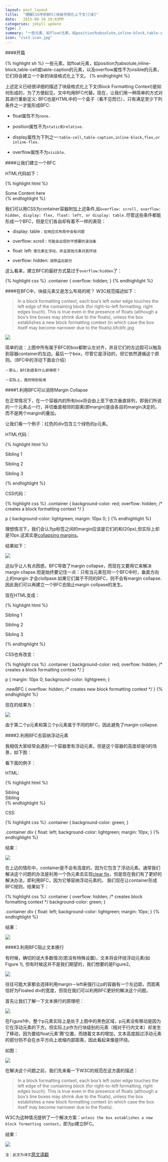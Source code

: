 ```yaml
---
layout: post_layout
title:  "理解CSS中的BFC(块级可视化上下文)[译]"
date:   2015-08-10 19:03PM
categories: jekyll update
type: 2
summary: "一些元素，如float元素，如position为absolute,inline-block,table-cell或table-caption的元素，以及overflow属性不为visible的元素，它们将会建立一个新的块级格式化上下文。"
icon: "css3-icon.jpg"
---
```

####开篇

{% highlight sh %}
一些元素，如float元素，如position为absolute,inline-block,table-cell或table-caption的元素，以及overflow属性不为visible的元素，它们将会建立一个新的块级格式化上下文。
{% endhighlight %}

上述定义已经很详细的描述了块级格式化上下文(Block Formatting Context)是如何形成的，为了方便起见，文中均用BFC代替。现在，让我们用一种简单的方式对其进行重新定义:
BFC也是HTML中的一个盒子（看不见而已），只有满足至少下列条件之一才能形成BFC:

* float属性不为`none.`

* position属性不为`static和relative.`

* display属性为下列之一:`table-cell,table-caption,inline-block,flex,or inline-flex.`

* overflow属性不为`visible.`


####让我们建立一个BFC

HTML代码如下：

{% highlight html %}
<div class="container">
  Some Content here
</div>
{% endhighlight %}

我们可以用CSS为container容器附加上述条件,如`overflow: scroll, overflow: hidden, display: flex, float: left, or display: table.`尽管这些条件都能形成一个BFC，但是它们各自却有着不一样的表现：

* display: table : `在响应式布局中会有问题`

* overflow: scroll : `可能会出现你不想要的滚动条`

* float: left: `使元素左浮动，并且其他元素对其环绕`

* overflow: hidden: `消除溢出部分`

这么看来，建立BFC的最好方式莫过于`overflow:hidden`了：

{% highlight css %}
.container {
  overflow: hidden;
}
{% endhighlight %}

####在BFC中，块级元素又是怎么布局的呢？
W3C规范描述如下：

> In a block formatting context, each box’s left outer edge touches the left edge of the containing block (for right-to-left formatting, right edges touch). This is true even in the presence of floats (although a box’s line boxes may shrink due to the floats), unless the box establishes a new block formatting context (in which case the box itself may become narrower due to the floats).bfcbfc.jpg

![](/../img/bfc/bfc.jpg) 

简单的说：上图中所有属于BFC的box都默认左对齐，并且它们的左边距可以触及到容器container的左边。最后一个box，尽管它是浮动的，但它依然遵循这个原则。（BFC中的浮动下面会介绍）

`－那么，BFC到底有什么卵用呢？`

`－实际上，真的特别有用`

####1.利用BFC可以消除Margin Collapse

在正常情况下，在一个容器内的所有box将会由上至下依次垂直排列，即我们所说的一个元素占一行，并切垂直相邻的距离(即margin)是由各自的margin决定的，而不是两个margin的叠加。

让我们看一个例子：红色的div包含三个绿色的p元素。

HTML代码：

{% highlight html %}
<div class="container">
  <p>Sibling 1</p>
  <p>Sibling 2</p>
  <p>Sibling 3</p>
</div>
{% endhighlight %}

CSS代码：

{% highlight css %}
.container {
  background-color: red;
  overflow: hidden; /* creates a block formatting context */
}
 
p {
  background-color: lightgreen;
  margin: 10px 0;
}
{% endhighlight %}

理想情况下，我们会认为p标签之间的margin应该是它们的和(20px),但实际上却是10px.这其实是[collapsing margins](http://www.sitepoint.com/web-foundations/collapsing-margins/)。

结果如下：

![](/../img/bfc/demo1-1.jpg)

这似乎让人有点困惑，BFC导致了margin collapse，而现在又要用它来解决margin cllapse.但是始终要记住一点：只有当元素在同一个BFC中时，垂直方向上的margin
才会clollpase.如果它们属于不同的BFC，则不会有margin collapse.因此我们可以再建立一个BFC去阻止margin collpase的发生。

现在HTML变成：

{% highlight html %}
<div class="container">
  <p>Sibling 1</p>
  <p>Sibling 2</p>
  <div class="newBFC">
    <p>Sibling 3</p>
  </div>
</div>
{% endhighlight %}

CSS也有改变：

{% highlight css %}
.container {
  background-color: red;
  overflow: hidden; /* creates a block formatting context */
}
 
p {
  margin: 10px 0;
  background-color: lightgreen;
}
 
.newBFC {
  overflow: hidden;  /* creates new block formatting context */
}
{% endhighlight %}

现在的结果为：

![](/../img/bfc/demo1-2.jpg)

由于第二个p元素和第三个p元素属于不同的BFC，因此避免了margin collapse.

####2.利用BFC去容纳浮动元素

我相信大家经常会遇到一个容器里有浮动元素，但是这个容器的高度却是0的场景，如下图：

看下面的例子：

HTML:

{% highlight html %}
<div class="container">
  <div>Sibling</div>
  <div>Sibling</div>
</div>  
{% endhighlight %}

CSS:

{% highlight css %}
.container {
  background-color: green;
}
 
.container div {
  float: left;
  background-color: lightgreen;
  margin: 10px;
}
{% endhighlight %}

结果：

![](/../img/bfc/demo2-2.jpg)

在上边的情形中，container是不会有高度的，因为它包含了浮动元素。通常我们解决这个问题的办法是利用一个伪元素去实现[clear fix](http://www.sitepoint.com/clearing-floats-overview-different-clearfix-methods/)，但是现在我们有了更好的解决办法，即利用BFC，因为它够容纳浮动元素的。
我们现在让container形成BFC规则，结果如下：

{% highlight css %}
.container {
  overflow: hidden; /* creates block formatting context */
  background-color: green;
}
 
.container div {
  float: left;
  background-color: lightgreen;
  margin: 10px;
}
{% endhighlight %}

结果：

![](/../img/bfc/demo2-3.jpg)

####3.利用BFC阻止文本换行

有时候，确切的说大多数情况(若没有特殊设置)，文本将会环绕浮动元素(如Figure 1),
但有时候这并不是我们期望的，我们想要的是Figure2。

![](/../img/bfc/demo3-1.jpg)

往往可能大家都会选择利用margin－left来强行让p的容器有一个左边距，而距离恰好为Floated div的宽度，但现在我们可以利用BFC更好的解决这个问题。

首先让我们了解一下文本换行的原理吧：

![](/../img/bfc/demo3-2.jpg)

在Figure1中，整个p元素实际上是处于上图中的黑色区域，p元素没有移动是因为它在浮动元素的下方。但实际上p作为行块级别的元素（相对于行内文本）却发生了移动，因为要给float元素'腾'位置，而随着文本的增加，文本高度超过浮动元素的部分则不会在水平方向上收缩内部距离，因此看起来像是环绕。

如图：

![](/../img/bfc/demo3-3.jpg)

在解决这个问题之前，我们先来看一下W3C的规范在这方面的描述：

> In a block formatting context, each box’s left outer edge touches the left edge of the containing block (for right-to-left formatting, right edges touch). This is true even in the presence of floats (although a box’s line boxes may shrink due to the floats), unless the box establishes a new block formatting context (in which case the box itself may become narrower due to the floats).

W3C为这种情况提供了一个解决方案：`unless the box establishes a new block formatting context`，即为p建立BFC。

结果：

![](/../img/bfc/demo3-4.jpg)

`注：此文为译文`[原文请戳](http://www.sitepoint.com/understanding-block-formatting-contexts-in-css/)


